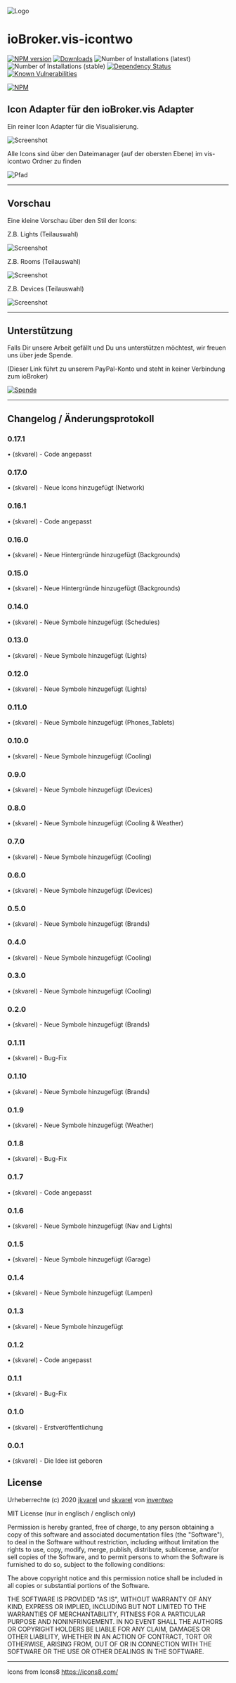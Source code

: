 ﻿![Logo](admin/icontwo.png)
# ioBroker.vis-icontwo

[![NPM version](http://img.shields.io/npm/v/iobroker.vis-icontwo.svg)](https://www.npmjs.com/package/iobroker.vis-icontwo)
[![Downloads](https://img.shields.io/npm/dm/iobroker.vis-icontwo.svg)](https://www.npmjs.com/package/iobroker.vis-icontwo)
![Number of Installations (latest)](http://iobroker.live/badges/vis-icontwo-installed.svg)
![Number of Installations (stable)](http://iobroker.live/badges/vis-icontwo-stable.svg)
[![Dependency Status](https://img.shields.io/david/inventwo/iobroker.vis-icontwo.svg)](https://david-dm.org/inventwo/iobroker.vis-icontwo)
[![Known Vulnerabilities](https://snyk.io/test/github/inventwo/iobroker.vis-icontwo/badge.svg)](https://snyk.io/test/github/inventwo/iobroker.vis-icontwo)

[![NPM](https://nodei.co/npm/iobroker.vis-icontwo.png?downloads=true)](https://nodei.co/npm/iobroker.vis-icontwo/)


## Icon Adapter für den ioBroker.vis Adapter

Ein reiner Icon Adapter für die Visualisierung.

![Screenshot](admin/Screen_001.png)

Alle Icons sind über den Dateimanager (auf der obersten Ebene) im vis-icontwo Ordner zu finden

![Pfad](admin/Pfad_001.png)

---

## Vorschau

Eine kleine Vorschau über den Stil der Icons:

Z.B. Lights (Teilauswahl)

![Screenshot](admin/Screen_002.png)

Z.B. Rooms (Teilauswahl)

![Screenshot](admin/Screen_003.png)

Z.B. Devices (Teilauswahl)

![Screenshot](admin/Screen_004.png)

---

## Unterstützung

Falls Dir unsere Arbeit gefällt und Du uns unterstützen möchtest, wir freuen uns über jede Spende.

(Dieser Link führt zu unserem PayPal-Konto und steht in keiner Verbindung zum ioBroker)

[![Spende](admin/spende.png)](https://www.paypal.com/cgi-bin/webscr?cmd=_s-xclick&hosted_button_id=GQPD3G25CKTEJ&source=url)

---

## Changelog / Änderungsprotokoll

### 0.17.1

• (skvarel) - Code angepasst

### 0.17.0

• (skvarel) - Neue Icons hinzugefügt (Network)

### 0.16.1

• (skvarel) - Code angepasst

### 0.16.0

• (skvarel) - Neue Hintergründe hinzugefügt (Backgrounds)

### 0.15.0

• (skvarel) - Neue Hintergründe hinzugefügt (Backgrounds)

### 0.14.0

• (skvarel) - Neue Symbole hinzugefügt (Schedules)

### 0.13.0

• (skvarel) - Neue Symbole hinzugefügt (Lights)

### 0.12.0

• (skvarel) - Neue Symbole hinzugefügt (Lights)

### 0.11.0

• (skvarel) - Neue Symbole hinzugefügt (Phones_Tablets)

### 0.10.0

• (skvarel) - Neue Symbole hinzugefügt (Cooling)

### 0.9.0

• (skvarel) - Neue Symbole hinzugefügt (Devices)

### 0.8.0

• (skvarel) - Neue Symbole hinzugefügt (Cooling & Weather)

### 0.7.0

• (skvarel) - Neue Symbole hinzugefügt (Cooling)

### 0.6.0

• (skvarel) - Neue Symbole hinzugefügt (Devices)

### 0.5.0

• (skvarel) - Neue Symbole hinzugefügt (Brands)

### 0.4.0

• (skvarel) - Neue Symbole hinzugefügt (Cooling)

### 0.3.0

• (skvarel) - Neue Symbole hinzugefügt (Cooling)

### 0.2.0

• (skvarel) - Neue Symbole hinzugefügt (Brands)

### 0.1.11

• (skvarel) - Bug-Fix

### 0.1.10

• (skvarel) - Neue Symbole hinzugefügt (Brands)

### 0.1.9

• (skvarel) - Neue Symbole hinzugefügt (Weather)

### 0.1.8

• (skvarel) - Bug-Fix

### 0.1.7

• (skvarel) - Code angepasst

### 0.1.6

• (skvarel) - Neue Symbole hinzugefügt (Nav and Lights)

### 0.1.5

• (skvarel) - Neue Symbole hinzugefügt (Garage)

### 0.1.4

• (skvarel) - Neue Symbole hinzugefügt (Lampen)

### 0.1.3

• (skvarel) - Neue Symbole hinzugefügt

### 0.1.2

• (skvarel) - Code angepasst

### 0.1.1

• (skvarel) - Bug-Fix

### 0.1.0

• (skvarel) - Erstveröffentlichung

### 0.0.1
• (skvarel) - Die Idee ist geboren

## License

Urheberrechte (c) 2020 [jkvarel](https://github.com/jkvarel) und [skvarel](https://github.com/skvarel) von [inventwo](https://github.com/inventwo)


MIT License (nur in englisch / englisch only)

Permission is hereby granted, free of charge, to any person obtaining a copy
of this software and associated documentation files (the "Software"), to deal
in the Software without restriction, including without limitation the rights
to use, copy, modify, merge, publish, distribute, sublicense, and/or sell
copies of the Software, and to permit persons to whom the Software is
furnished to do so, subject to the following conditions:

The above copyright notice and this permission notice shall be included in all
copies or substantial portions of the Software.

THE SOFTWARE IS PROVIDED "AS IS", WITHOUT WARRANTY OF ANY KIND, EXPRESS OR
IMPLIED, INCLUDING BUT NOT LIMITED TO THE WARRANTIES OF MERCHANTABILITY,
FITNESS FOR A PARTICULAR PURPOSE AND NONINFRINGEMENT. IN NO EVENT SHALL THE
AUTHORS OR COPYRIGHT HOLDERS BE LIABLE FOR ANY CLAIM, DAMAGES OR OTHER
LIABILITY, WHETHER IN AN ACTION OF CONTRACT, TORT OR OTHERWISE, ARISING FROM,
OUT OF OR IN CONNECTION WITH THE SOFTWARE OR THE USE OR OTHER DEALINGS IN THE
SOFTWARE.

---

Icons from Icons8 https://icons8.com/ 